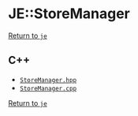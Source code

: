 # JE::StoreManager

[Return to `je`](/docs/je.md)

## C++

- [`StoreManager.hpp`](/src/je/StoreManager.hpp)
- [`StoreManager.cpp`](/src/je/StoreManager.cpp)

[Return to `je`](/docs/je.md)